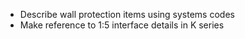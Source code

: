 - Describe wall protection items using systems codes
- Make reference to <span class="highlight-red">1:5</span> interface details in K series